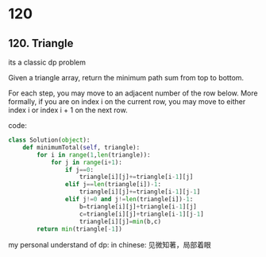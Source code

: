 # 120
## 120. Triangle
its a classic dp problem


Given a triangle array, return the minimum path sum from top to bottom.

For each step, you may move to an adjacent number of the row below. More formally, if you are on index i on the current row, you may move to either index i or index i + 1 on the next row.

code:

```python
class Solution(object):
    def minimumTotal(self, triangle):
        for i in range(1,len(triangle)):
            for j in range(i+1):
                if j==0:
                    triangle[i][j]+=triangle[i-1][j]
                elif j==len(triangle[i])-1:
                    triangle[i][j]+=triangle[i-1][j-1]
                elif j!=0 and j!=len(triangle[i])-1:
                    b=triangle[i][j]+triangle[i-1][j]
                    c=triangle[i][j]+triangle[i-1][j-1]
                    triangle[i][j]=min(b,c)
        return min(triangle[-1])        
```

my personal understand of dp: in chinese: 见微知著，局部着眼
